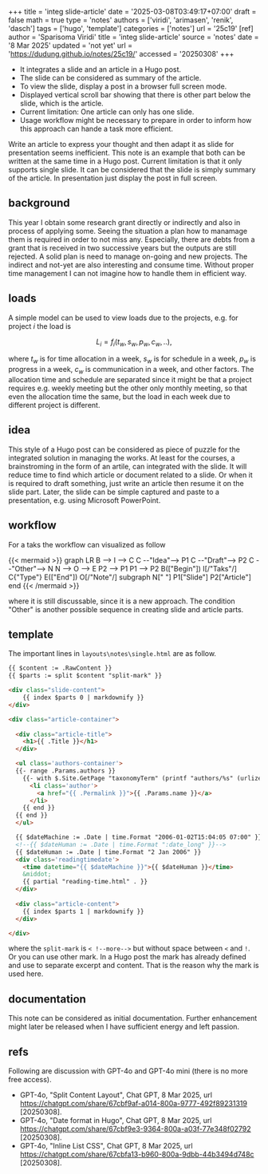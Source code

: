 +++
title = 'integ slide-article'
date = '2025-03-08T03:49:17+07:00'
draft = false
math = true
type = 'notes'
authors = ['viridi', 'arimasen', 'renik', 'dasch']
tags = ['hugo', 'template']
categories = ['notes']
url = '25c19'
[ref]
author = 'Sparisoma Viridi'
title = 'integ slide-article'
source = 'notes'
date = '8 Mar 2025'
updated = 'not yet'
url = 'https://dudung.github.io/notes/25c19/'
accessed = '20250308'
+++

+ It integrates a slide and an article in a Hugo post.
+ The slide can be considered as summary of the article.
+ To view the slide, display a post in a browser full screen mode.
+ Displayed vertical scroll bar showing that there is other part below the slide, which is the article.
+ Current limitation: One article can only has one slide.
+ Usage workflow might be necessary to prepare in order to inform how this approach can hande a task more efficient.

<!--more-->

Write an article to express your thought and then adapt it as slide for presentation seems inefficient. This note is an example that both can be written at the same time in a Hugo post. Current limitation is that it only supports single slide. It can be considered that the slide is simply summary of the article. In presentation just display the post in full screen.

## background
This year I obtain some research grant directly or indirectly and also in process of applying some. Seeing the situation a plan how to manamage them is required in order to not miss any. Especially, there are debts from a grant that is received in two successive years but the outputs are still rejected. A solid plan is need to manage on-going and new projects. The indirect and not-yet are also interesting and consume time. Without proper time management I can not imagine how to handle them in efficient way.

## loads
A simple model can be used to view loads due to the projects, e.g. for project $i$ the load is

$$\tag{1}
L_i = f_i(t_w, s_w, p_w, c_w, ..),
$$

where $t_w$ is for time allocation in a week, $s_w$ is for schedule in a week, $p_w$ is progress in a week, $c_w$ is communication in a week, and other factors. The allocation time and schedule are separated since it might be that a project requires e.g. weekly meeting but the other only monthly meeting, so that even the allocation time the same, but the load in each week due to different project is different.

## idea
This style of a Hugo post can be considered as piece of puzzle for the integrated solution in managing the works. At least for the courses, a brainstroming in the form of an artile, can integrated with the slide. It will reduce time to find which article or document related to a slide. Or when it is required to draft something, just write an article then resume it on the slide part. Later, the slide can be simple captured and paste to a presentation, e.g. using Microsoft PowerPoint.

## workflow
For a taks the workflow can visualized as follow

{{< mermaid >}}
graph LR
  B --> I --> C
  C --"Idea"--> P1
  C --"Draft"--> P2
  C --"Other"--> N
  N --> O --> E
  P2 --> P1
  P1 --> P2
  B(["Begin"])
  I[/"Taks"/]
  C{"Type"}
  E(["End"])
  O[/"Note"/]
  subgraph N[" "]
    P1["Slide"]
    P2["Article"]
  end
{{< /mermaid >}}

where it is still discussable, since it is a new approach. The condition "Other" is another possible sequence in creating slide and article parts.

## template
The important lines in `layouts\notes\single.html` are as follow.

```html
{{ $content := .RawContent }}
{{ $parts := split $content "split-mark" }}    

<div class="slide-content">
    {{ index $parts 0 | markdownify }}
</div>

<div class="article-container">
  
  <div class="article-title">
    <h1>{{ .Title }}</h1>
  </div>

  <ul class='authors-container'>
  {{- range .Params.authors }}
    {{- with $.Site.GetPage "taxonomyTerm" (printf "authors/%s" (urlize .)) }}
      <li class='author'>
        <a href="{{ .Permalink }}">{{ .Params.name }}</a>
      </li>
    {{ end }}
  {{ end }}
  </ul>

  {{ $dateMachine := .Date | time.Format "2006-01-02T15:04:05 07:00" }}
  <!--{{ $dateHuman := .Date | time.Format ":date_long" }}-->
  {{ $dateHuman := .Date | time.Format "2 Jan 2006" }}
  <div class='readingtimedate'>
    <time datetime="{{ $dateMachine }}">{{ $dateHuman }}</time>
    &middot;
    {{ partial "reading-time.html" . }}
  </div>
  
  <div class="article-content">
    {{ index $parts 1 | markdownify }}
  </div>

</div>
```
where the `split-mark` is `< !--more-->` but without space between `<` and `!`. Or you can use other mark. In a Hugo post the mark has already defined and use to separate excerpt and content. That is the reason why the mark is used here.

## documentation
This note can be considered as initial documentation. Further enhancement might later be released when I have sufficient energy and left passion.

## refs
Following are discussion with GPT-4o and GPT-4o mini (there is no more free access).

+ GPT-4o, "Split Content Layout", Chat GPT, 8 Mar 2025, url https://chatgpt.com/share/67cbf9af-a014-800a-9777-492f89231319 [20250308].
+ GPT-4o, "Date format in Hugo", Chat GPT, 8 Mar 2025, url https://chatgpt.com/share/67cbf9e3-9364-800a-a03f-77e348f02792 [20250308].
+ GPT-4o, "Inline List CSS", Chat GPT, 8 Mar 2025, url https://chatgpt.com/share/67cbfa13-b960-800a-9dbb-44b3494d748c [20250308].
